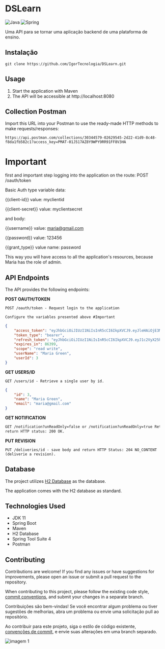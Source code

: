 # DSLearn

![Java](https://img.shields.io/badge/java-%23ED8B00.svg?style=for-the-badge&logo=openjdk&logoColor=white)
![Spring](https://img.shields.io/badge/spring-%236DB33F.svg?style=for-the-badge&logo=spring&logoColor=white)

Uma API para se tornar uma aplicação backend de uma plataforma de ensino.
 
## Instalação
```
git clone https://github.com/IgorTecnologia/DSLearn.git
```

## Usage

1. Start the application with Maven
2. The API will be accessible at http://localhost:8080

## Collection Postman

Import this URL into your Postman to use the ready-made HTTP methods to make requests/responses:

```
https://api.postman.com/collections/30344579-02629545-2d22-41d9-8c48-f8da1fb582c1?access_key=PMAT-01J517AZ8Y9WPY9RR91FF8V3HA
```

# Important
first and important step logging into the application on the route:
POST /oauth/token

Basic Auth type variable data:

{{client-id}} value: myclientid

{{client-secret}} value: myclientsecret

and body:

{{username}} value: maria@gmail.com

{{password}} value: 123456

{{grant_type}} value name: password

This way you will have access to all the application's resources, because Maria has the role of admin.

## API Endpoints
The API provides the following endpoints:

**POST OAUTH/TOKEN**
```markdown
POST /oauth/token - Request login to the application

Configure the variables presented above #Important
```
```json
{
    "access_token": "eyJhbGciOiJIUzI1NiIsInR5cCI6IkpXVCJ9.eyJleHAiOjE3MjM0ODE0MTAsInVzZXJfbmFtZSI6Im1hcmlhQGdtYWlsLmNvbSIsImF1dGhvcml0aWVzIjpbIlJPTEVfSU5TVFJVQ1RPUiIsIlJPTEVfU1RVREVOVCIsIlJPTEVfQURNSU4iXSwianRpIjoiY2I5YzRlNDctZGRjMi00YzViLWEwNWUtMWUxNzBhMWEzMjQ3IiwiY2xpZW50X2lkIjoibXljbGllbnRpZCIsInNjb3BlIjpbInJlYWQiLCJ3cml0ZSJdfQ.Zqd4yipLvXusrQWjGEmNqhFLZiOXjg5NM7mD-qu8m_8",
    "token_type": "bearer",
    "refresh_token": "eyJhbGciOiJIUzI1NiIsInR5cCI6IkpXVCJ9.eyJ1c2VyX25hbWUiOiJtYXJpYUBnbWFpbC5jb20iLCJzY29wZSI6WyJyZWFkIiwid3JpdGUiXSwiYXRpIjoiY2I5YzRlNDctZGRjMi00YzViLWEwNWUtMWUxNzBhMWEzMjQ3IiwiZXhwIjoxNzIzNDgxMjk0LCJhdXRob3JpdGllcyI6WyJST0xFX0lOU1RSVUNUT1IiLCJST0xFX1NUVURFTlQiLCJST0xFX0FETUlOIl0sImp0aSI6IjYzMTU2NzEwLWEzYWQtNGQ3NC05OTA1LWNiMjMzMjIzN2E4OSIsImNsaWVudF9pZCI6Im15Y2xpZW50aWQifQ.zFMoZoeQvj_Lz_j5RFPYkqvnZdycKOJluzjurTUfZI0",
    "expires_in": 86399,
    "scope": "read write",
    "userName": "Maria Green",
    "userId": 3
}
```
**GET USERS/ID**
```markdown
GET /users/id - Retrieve a single user by id.
```

```json
{
    "id": 3,
    "name": "Maria Green",
    "email": "maria@gmail.com"
}
```
**GET NOTIFICATION**
```markdown
GET /notification?unReadOnly=false or /notification?unReadOnly=true Retrieve all notification read or unRead.
return HTTP status: 200 OK.
```
**PUT REVISION**
```
PUT /deliveries/id - save body and return HTTP Status: 204 NO_CONTENT (deliverie a revision). 
```
## Database
The project utilizes [H2 Database](https://www.h2database.com/html/tutorial.html) as the database.

The application comes with the H2 database as standard.

## Technologies Used

- JDK 11
- Spring Boot
- Maven
- H2 Database
- Spring Tool Suite 4
- Postman

## Contributing

Contributions are welcome! If you find any issues or have suggestions for improvements, please open an issue or submit a pull request to the repository.

When contributing to this project, please follow the existing code style, [commit conventions](https://www.conventionalcommits.org/en/v1.0.0/), and submit your changes in a separate branch.

Contribuições são bem-vindas! Se você encontrar algum problema ou tiver sugestões de melhorias, abra um problema ou envie uma solicitação pull ao repositório.

Ao contribuir para este projeto, siga o estilo de código existente, [convenções de commit](https://medium.com/linkapi-solutions/conventional-commits-pattern-3778d1a1e657), e envie suas alterações em uma branch separado.

![imagem 1](https://metodoprogramar.com.br/wp-content/webp-express/webp-images/uploads/2021/09/Design-sem-nomeOs-8-melhores-IDEs-para-voce-programar-em-Java.jpg.webp)
